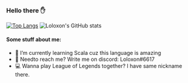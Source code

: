 ### Hello there :hand:

<!--
**Loloxon/Loloxon** is a ✨ _special_ ✨ repository because its `README.md` (this file) appears on your GitHub profile.

Here are some ideas to get you started:
-->
[![Top Langs](https://github-readme-stats.vercel.app/api/top-langs/?username=Loloxon&hide=starlark,shell,Makefile,CMake&layout=compact&theme=dracula)](https://github.com/Loloxon/github-readme-stats)
![Loloxon's GitHub stats](https://github-readme-stats.vercel.app/api?username=Loloxon&show_icons=true&theme=merko)

<!-- - 🔭 I’m currently working on ... -->
<!-- - 👯 I’m looking to collaborate on ... -->
<!-- - 🤔 I’m looking for help with ... -->
<!-- - 💬 Ask me about ... -->
<!-- - 😄 Pronouns: ... -->
#### Some stuff about me:
- 🌱 I’m currently learning Scala cuz this language is amazing
- :calling: Needto reach me? Write me on discord: Loloxon#6617
- :computer: Wanna play League of Legends together? I have same nickname there.


